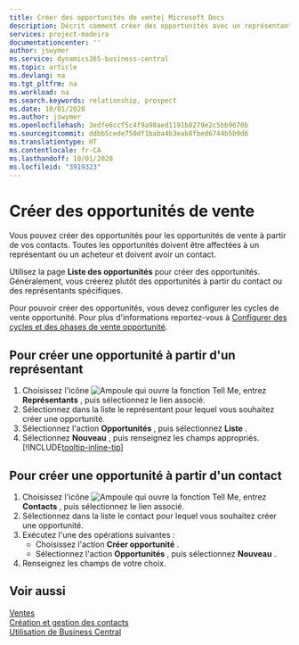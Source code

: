 ```yaml
---
title: Créer des opportunités de vente| Microsoft Docs
description: Décrit comment créer des opportunités avec un représentant ou un contact dans Business Central.
services: project-madeira
documentationcenter: ''
author: jswymer
ms.service: dynamics365-business-central
ms.topic: article
ms.devlang: na
ms.tgt_pltfrm: na
ms.workload: na
ms.search.keywords: relationship, prospect
ms.date: 10/01/2020
ms.author: jswymer
ms.openlocfilehash: 3edfe6ccf5c4f9a98aed1191b8279e2c5bb9670b
ms.sourcegitcommit: ddbb5cede750df1baba4b3eab8fbed6744b5b9d6
ms.translationtype: HT
ms.contentlocale: fr-CA
ms.lasthandoff: 10/01/2020
ms.locfileid: "3919323"
---
```

# <a name="create-sales-opportunities"></a>Créer des opportunités de vente
Vous pouvez créer des opportunités pour les opportunités de vente à partir de vos contacts. Toutes les opportunités doivent être affectées à un représentant ou un acheteur et doivent avoir un contact.

Utilisez la page **Liste des opportunités** pour créer des opportunités. Généralement, vous créerez plutôt des opportunités à partir du contact ou des représentants spécifiques.

Pour pouvoir créer des opportunités, vous devez configurer les cycles de vente opportunité. Pour plus d'informations reportez-vous à [Configurer des cycles et des phases de vente opportunité](marketing-how-setup-opportunity-sales-cycles-stages.md).

## <a name="to-create-an-opportunity-from-a-salesperson"></a>Pour créer une opportunité à partir d'un représentant
1. Choisissez l'icône ![Ampoule qui ouvre la fonction Tell Me](media/ui-search/search_small.png "Dites-moi ce que vous voulez faire"), entrez **Représentants** , puis sélectionnez le lien associé.
2. Sélectionnez dans la liste le représentant pour lequel vous souhaitez créer une opportunité.
3. Sélectionnez l'action **Opportunités** , puis sélectionnez **Liste** .
4. Sélectionnez **Nouveau** , puis renseignez les champs appropriés. [!INCLUDE[tooltip-inline-tip](includes/tooltip-inline-tip_md.md)]  



## <a name="to-create-an-opportunity-from-a-contact"></a>Pour créer une opportunité à partir d'un contact
1. Choisissez l'icône ![Ampoule qui ouvre la fonction Tell Me](media/ui-search/search_small.png "Dites-moi ce que vous voulez faire"), entrez **Contacts** , puis sélectionnez le lien associé.
2. Sélectionnez dans la liste le contact pour lequel vous souhaitez créer une opportunité.
3. Exécutez l'une des opérations suivantes :
   * Choisissez l'action **Créer opportunité** .
   * Sélectionnez l'action **Opportunités** , puis sélectionnez **Nouveau** .
4. Renseignez les champs de votre choix.

## <a name="see-also"></a>Voir aussi
[Ventes](sales-manage-sales.md)  
[Création et gestion des contacts](marketing-contacts.md)  
[Utilisation de Business Central](ui-work-product.md)
